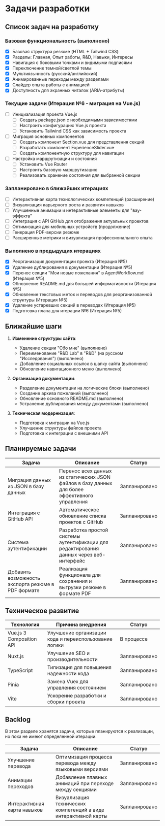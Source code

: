 # Задачи разработки

## Список задач на разработку

### Базовая функциональность (выполнено)
- [x] Базовая структура резюме (HTML + Tailwind CSS)
- [x] Разделы: Главная, Опыт работы, R&D, Навыки, Интересы
- [x] Навигация с боковыми точками и видимыми подписями
- [x] Переключение темной/светлой темы
- [x] Мультиязычность (русский/английский)
- [x] Анимированные переходы между разделами
- [x] Слайдер опыта работы с анимацией
- [x] Доступность для экранных читалок (ARIA-атрибуты)

### Текущие задачи (Итерация №6 - миграция на Vue.js)
- [ ] Инициализация проекта Vue.js
  - [ ] Создать package.json с необходимыми зависимостями
  - [ ] Настроить конфигурацию Vue.js проекта
  - [ ] Установить Tailwind CSS как зависимость проекта
- [ ] Миграция основных компонентов
  - [ ] Создать компонент Section.vue для представления секций
  - [ ] Разработать компонент ExperienceSlider.vue
  - [ ] Создать компонентную структуру для навигации
- [ ] Настройка маршрутизации и состояния
  - [ ] Установить Vue Router
  - [ ] Настроить базовую маршрутизацию
  - [ ] Реализовать хранение состояния для выбранной секции

### Запланировано в ближайших итерациях
- [ ] Интерактивная карта технологических компетенций (расширение)
- [ ] Визуализация карьерного роста и развития навыков
- [ ] Улучшенные анимации и интерактивные элементы для "вау-эффекта"
- [ ] Интеграция с API GitHub для отображения актуальных проектов
- [ ] Оптимизация для мобильных устройств (продолжение)
- [ ] Генерация PDF-версии резюме
- [ ] Расширенные метрики и визуализация профессионального опыта

### Выполнено в предыдущих итерациях
- [x] Реорганизация документации проекта (Итерация №5)
- [x] Удаление дублирования в документации (Итерация №5)
- [x] Перенос секции "Мои новые пожелания" в AgentWorkflow.md (Итерация №5)
- [x] Обновление README.md для большей информативности (Итерация №5)
- [x] Обновление текстовых меток и переводов для реорганизованной структуры (Итерация №5)
- [x] Удаление устаревших секций в переводах (Итерация №5)
- [x] Подготовка плана для итерации №6 (Итерация №5)

## Ближайшие шаги

1. **Изменение структуры сайта**:
   - Удаление секции "Обо мне" (выполнено)
   - Переименование "R&D Lab" в "R&D" (на русском "Исследования") (выполнено)
   - Добавление социальных ссылок в шапку сайта (выполнено)
   - Обновление навигационного меню (выполнено)

2. **Организация документации**:
   - Разделение документации на логические блоки (выполнено)
   - Создание архива пожеланий (выполнено)
   - Обновление основного README.md (выполнено)
   - Устранение дублирования между документами (выполнено)

3. **Техническая модернизация**:
   - Подготовка к миграции на Vue.js
   - Улучшение структуры файлов проекта
   - Подготовка к интеграции с внешними API 

## Планируемые задачи

| Задача | Описание | Статус |
|--------|----------|--------|
| Миграция данных из JSON в базу данных | Перенос всех данных из статических JSON файлов в базу данных для более эффективного управления | Запланировано |
| Интеграция с GitHub API | Автоматическое обновление списка проектов с GitHub | Запланировано |
| Система аутентификации | Разработка простой системы аутентификации для редактирования данных через веб-интерфейс | Запланировано |
| Добавить возможность экспорта резюме в PDF формате | Реализация функционала для сохранения и выгрузки резюме в формате PDF | Запланировано |

## Техническое развитие

| Технология | Причина внедрения | Статус |
|------------|-------------------|--------|
| Vue.js 3 Composition API | Улучшение организации кода и переиспользование логики | В процессе |
| Nuxt.js | Улучшение SEO и производительности | Запланировано |
| TypeScript | Типизация для повышения надежности кода | Запланировано |
| Pinia | Замена Vuex для управления состоянием | Запланировано |
| Vite | Ускорение разработки и сборки проекта | Запланировано |

## Backlog

В этом разделе хранятся задачи, которые планируются к реализации, но пока не имеют определенной итерации.

| Задача | Описание | Статус |
|--------|----------|--------|
| Улучшение перевода | Оптимизация процесса перевода между языковыми версиями | Запланировано |
| Анимации переходов | Добавление плавных анимаций при переходе между секциями | Запланировано |
| Интерактивная карта навыков | Визуализация технических компетенций в виде интерактивной карты | Запланировано | 
